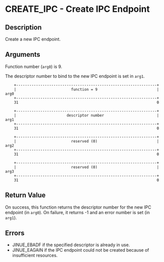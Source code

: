 # CREATE_IPC - Create IPC Endpoint

## Description

Create a new IPC endpoint.

## Arguments

Function number (`arg0`) is 9.

The descriptor number to bind to the new IPC endpoint is set in `arg1`.

```
    +----------------------------------------------------------------+
    |                         function = 9                           |  arg0
    +----------------------------------------------------------------+
    31                                                               0
    
    +----------------------------------------------------------------+
    |                       descriptor number                        |  arg1
    +----------------------------------------------------------------+
    31                                                               0

    +----------------------------------------------------------------+
    |                         reserved (0)                           |  arg2
    +----------------------------------------------------------------+
    31                                                               0

    +----------------------------------------------------------------+
    |                         reserved (0)                           |  arg3
    +----------------------------------------------------------------+
    31                                                               0
```

## Return Value

On success, this function returns the descriptor number for the new IPC endpoint
(in `arg0`). On failure, it returns -1 and an error number is set (in `arg1`).

## Errors

* JINUE_EBADF if the specified descriptor is already in use.
* JINUE_EAGAIN if the IPC endpoint could not be created because of insufficient
resources.
